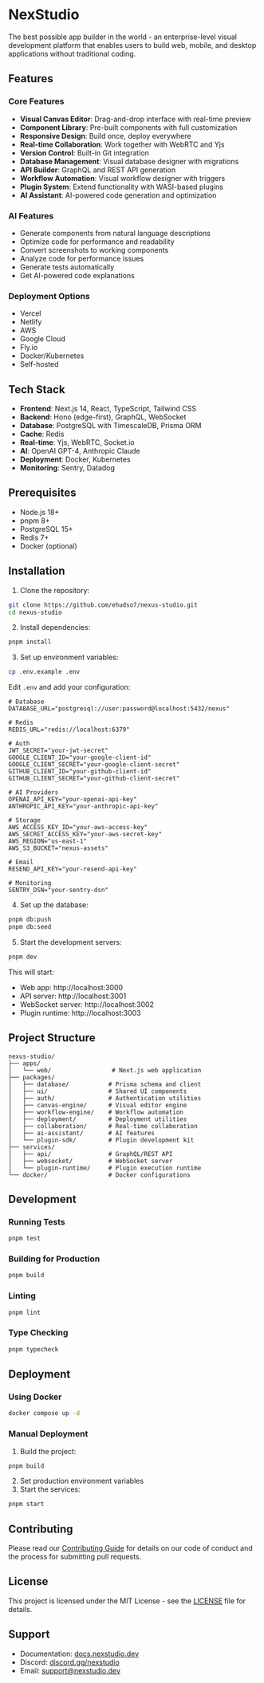 # NexStudio

The best possible app builder in the world - an enterprise-level visual development platform that enables users to build web, mobile, and desktop applications without traditional coding.

## Features

### Core Features
- **Visual Canvas Editor**: Drag-and-drop interface with real-time preview
- **Component Library**: Pre-built components with full customization
- **Responsive Design**: Build once, deploy everywhere
- **Real-time Collaboration**: Work together with WebRTC and Yjs
- **Version Control**: Built-in Git integration
- **Database Management**: Visual database designer with migrations
- **API Builder**: GraphQL and REST API generation
- **Workflow Automation**: Visual workflow designer with triggers
- **Plugin System**: Extend functionality with WASI-based plugins
- **AI Assistant**: AI-powered code generation and optimization

### AI Features
- Generate components from natural language descriptions
- Optimize code for performance and readability
- Convert screenshots to working components
- Analyze code for performance issues
- Generate tests automatically
- Get AI-powered code explanations

### Deployment Options
- Vercel
- Netlify
- AWS
- Google Cloud
- Fly.io
- Docker/Kubernetes
- Self-hosted

## Tech Stack

- **Frontend**: Next.js 14, React, TypeScript, Tailwind CSS
- **Backend**: Hono (edge-first), GraphQL, WebSocket
- **Database**: PostgreSQL with TimescaleDB, Prisma ORM
- **Cache**: Redis
- **Real-time**: Yjs, WebRTC, Socket.io
- **AI**: OpenAI GPT-4, Anthropic Claude
- **Deployment**: Docker, Kubernetes
- **Monitoring**: Sentry, Datadog

## Prerequisites

- Node.js 18+
- pnpm 8+
- PostgreSQL 15+
- Redis 7+
- Docker (optional)

## Installation

1. Clone the repository:
```bash
git clone https://github.com/ehudso7/nexus-studio.git
cd nexus-studio
```

2. Install dependencies:
```bash
pnpm install
```

3. Set up environment variables:
```bash
cp .env.example .env
```

Edit `.env` and add your configuration:
```env
# Database
DATABASE_URL="postgresql://user:password@localhost:5432/nexus"

# Redis
REDIS_URL="redis://localhost:6379"

# Auth
JWT_SECRET="your-jwt-secret"
GOOGLE_CLIENT_ID="your-google-client-id"
GOOGLE_CLIENT_SECRET="your-google-client-secret"
GITHUB_CLIENT_ID="your-github-client-id"
GITHUB_CLIENT_SECRET="your-github-client-secret"

# AI Providers
OPENAI_API_KEY="your-openai-api-key"
ANTHROPIC_API_KEY="your-anthropic-api-key"

# Storage
AWS_ACCESS_KEY_ID="your-aws-access-key"
AWS_SECRET_ACCESS_KEY="your-aws-secret-key"
AWS_REGION="us-east-1"
AWS_S3_BUCKET="nexus-assets"

# Email
RESEND_API_KEY="your-resend-api-key"

# Monitoring
SENTRY_DSN="your-sentry-dsn"
```

4. Set up the database:
```bash
pnpm db:push
pnpm db:seed
```

5. Start the development servers:
```bash
pnpm dev
```

This will start:
- Web app: http://localhost:3000
- API server: http://localhost:3001
- WebSocket server: http://localhost:3002
- Plugin runtime: http://localhost:3003

## Project Structure

```
nexus-studio/
├── apps/
│   └── web/                 # Next.js web application
├── packages/
│   ├── database/           # Prisma schema and client
│   ├── ui/                 # Shared UI components
│   ├── auth/               # Authentication utilities
│   ├── canvas-engine/      # Visual editor engine
│   ├── workflow-engine/    # Workflow automation
│   ├── deployment/         # Deployment utilities
│   ├── collaboration/      # Real-time collaboration
│   ├── ai-assistant/       # AI features
│   └── plugin-sdk/         # Plugin development kit
├── services/
│   ├── api/                # GraphQL/REST API
│   ├── websocket/          # WebSocket server
│   └── plugin-runtime/     # Plugin execution runtime
└── docker/                 # Docker configurations
```

## Development

### Running Tests
```bash
pnpm test
```

### Building for Production
```bash
pnpm build
```

### Linting
```bash
pnpm lint
```

### Type Checking
```bash
pnpm typecheck
```

## Deployment

### Using Docker
```bash
docker compose up -d
```

### Manual Deployment
1. Build the project:
```bash
pnpm build
```

2. Set production environment variables
3. Start the services:
```bash
pnpm start
```

## Contributing

Please read our [Contributing Guide](CONTRIBUTING.md) for details on our code of conduct and the process for submitting pull requests.

## License

This project is licensed under the MIT License - see the [LICENSE](LICENSE) file for details.

## Support

- Documentation: [docs.nexstudio.dev](https://docs.nexstudio.dev)
- Discord: [discord.gg/nexstudio](https://discord.gg/nexstudio)
- Email: support@nexstudio.dev